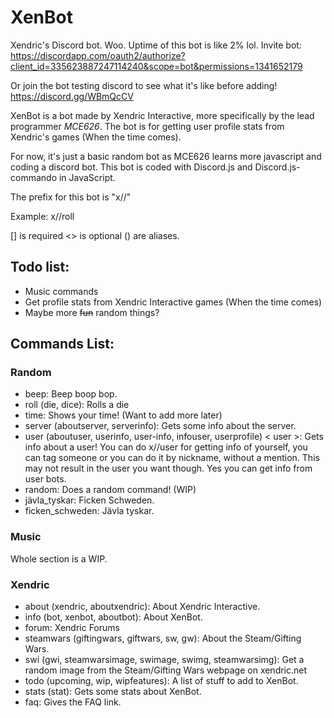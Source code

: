 # XenBot
Xendric's Discord bot. Woo. Uptime of this bot is like 2% lol. Invite bot: https://discordapp.com/oauth2/authorize?client_id=335623887247114240&scope=bot&permissions=1341652179

Or join the bot testing discord to see what it's like before adding! https://discord.gg/WBmQcCV

XenBot is a bot made by Xendric Interactive, more specifically by the lead programmer *MCE626*. The bot is for getting user profile stats from Xendric's games (When the time comes).

For now, it's just a basic random bot as MCE626 learns more javascript and coding a discord bot. This bot is coded with Discord.js and Discord.js-commando in JavaScript.

The prefix for this bot is "x//"

Example: x//roll

[] is required <> is optional () are aliases.

## Todo list:
- Music commands
- Get profile stats from Xendric Interactive games (When the time comes)
- Maybe more ~~fun~~ random things?

## Commands List:

### Random
- beep: Beep boop bop.
- roll (die, dice): Rolls a die
- time: Shows your time! (Want to add more later)
- server (aboutserver, serverinfo): Gets some info about the server.
- user (aboutuser, userinfo, user-info, infouser, userprofile) < user >: Gets info about a user! You can do x//user for getting info of yourself, you can tag someone or you can do it by nickname, without a mention. This may not result in the user you want though. Yes you can get info from user bots.
- random: Does a random command! (WIP)
- jävla_tyskar: Ficken Schweden.
- ficken_schweden: Jävla tyskar.

### Music
Whole section is a WIP.

### Xendric
- about (xendric, aboutxendric): About Xendric Interactive.
- info (bot, xenbot, aboutbot): About XenBot.
- forum: Xendric Forums
- steamwars (giftingwars, giftwars, sw, gw): About the Steam/Gifting Wars.
- swi (gwi, steamwarsimage, swimage, swimg, steamwarsimg): Get a random image from the Steam/Gifting Wars webpage on xendric.net
- todo (upcoming, wip, wipfeatures): A list of stuff to add to XenBot.
- stats (stat): Gets some stats about XenBot.
- faq: Gives the FAQ link.
